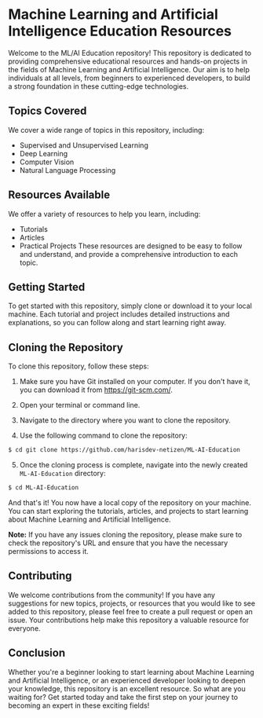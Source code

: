 # Machine Learning and Artificial Intelligence Education Resources

Welcome to the ML/AI Education repository! This repository is dedicated to providing comprehensive educational resources and hands-on projects in the fields of Machine Learning and Artificial Intelligence. Our aim is to help individuals at all levels, from beginners to experienced developers, to build a strong foundation in these cutting-edge technologies.

## Topics Covered

We cover a wide range of topics in this repository, including:

- Supervised and Unsupervised Learning
- Deep Learning
- Computer Vision
- Natural Language Processing

## Resources Available

We offer a variety of resources to help you learn, including:

- Tutorials
- Articles
- Practical Projects
  These resources are designed to be easy to follow and understand, and provide a comprehensive introduction to each topic.

## Getting Started

To get started with this repository, simply clone or download it to your local machine. Each tutorial and project includes detailed instructions and explanations, so you can follow along and start learning right away.

## Cloning the Repository

To clone this repository, follow these steps:

1. Make sure you have Git installed on your computer. If you don't have it, you can download it from https://git-scm.com/.

2. Open your terminal or command line.

3. Navigate to the directory where you want to clone the repository.

4. Use the following command to clone the repository:

```bash
$ cd git clone https://github.com/harisdev-netizen/ML-AI-Education
```

5. Once the cloning process is complete, navigate into the newly created `ML-AI-Education` directory:

```bash
$ cd ML-AI-Education
```
And that's it! You now have a local copy of the repository on your machine. You can start exploring the tutorials, articles, and projects to start learning about Machine Learning and Artificial Intelligence.

**Note:** If you have any issues cloning the repository, please make sure to check the repository's URL and ensure that you have the necessary permissions to access it.

## Contributing

We welcome contributions from the community! If you have any suggestions for new topics, projects, or resources that you would like to see added to this repository, please feel free to create a pull request or open an issue. Your contributions help make this repository a valuable resource for everyone.

## Conclusion

Whether you're a beginner looking to start learning about Machine Learning and Artificial Intelligence, or an experienced developer looking to deepen your knowledge, this repository is an excellent resource. So what are you waiting for? Get started today and take the first step on your journey to becoming an expert in these exciting fields!
